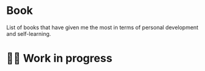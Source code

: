 # Book
List of books that have given me the most in terms of personal development and self-learning.


# 🚦🚧 Work in progress 
